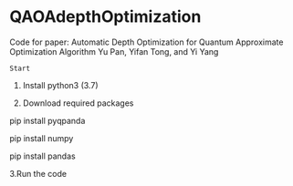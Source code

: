 # QAOAdepthOptimization
Code for paper:
Automatic Depth Optimization for Quantum Approximate Optimization Algorithm
Yu Pan, Yifan Tong, and Yi Yang

``Start``

1. Install python3 (3.7)

2. Download required packages

pip install pyqpanda

pip install numpy

pip install pandas

3.Run the code
